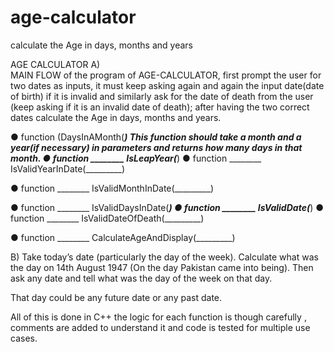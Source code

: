 # age-calculator
 calculate the Age in days, months and years

AGE CALCULATOR
A)	
MAIN FLOW of the program of AGE-CALCULATOR, first prompt the user for two dates as inputs, it must keep asking again and again the input date(date of birth) if it is invalid and similarly ask for the date of death from the user (keep asking if it is an invalid date of death); after having the two correct dates calculate the Age in days, months and years. 

	
●	function (DaysInAMonth(_________)
This function should take a month and a year(if necessary) in parameters and returns how many days in that month.
●	function 
________ IsLeapYear(_________)
●	function
________ IsValidYearInDate(_________)

●	function
________ IsValidMonthInDate(_________)

●	function 
________ IsValidDaysInDate(_________)
●	function 
________ IsValidDate(_________)
●	function 
________ IsValidDateOfDeath(_________)

●	function 
________ CalculateAgeAndDisplay(_________)

B)
Take today’s date (particularly the day of the week). Calculate what was the day on 14th August 1947 (On the day Pakistan came into being). Then ask any date and tell what was the day of the week on that day.

That day could be any future date or any past date.

All of this is done in C++
the logic for each function is though carefully , comments are added to understand it and code is tested for multiple use cases. 
